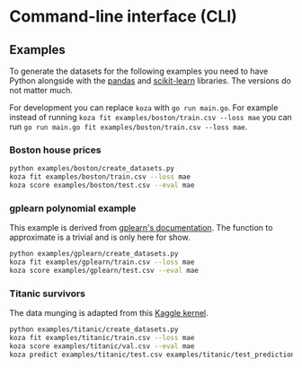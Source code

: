 # Command-line interface (CLI)

## Examples

To generate the datasets for the following examples you need to have Python alongside with the [pandas](https://pandas.pydata.org/) and [scikit-learn](http://scikit-learn.org/stable/) libraries. The versions do not matter much.

For development you can replace `koza` with `go run main.go`. For example instead of running `koza fit examples/boston/train.csv --loss mae` you can run `go run main.go fit examples/boston/train.csv --loss mae`.

### Boston house prices

```sh
python examples/boston/create_datasets.py
koza fit examples/boston/train.csv --loss mae
koza score examples/boston/test.csv --eval mae
```

### gplearn polynomial example

This example is derived from [gplearn's documentation](http://gplearn.readthedocs.io/en/stable/examples.html). The function to approximate is a trivial and is only here for show.

```sh
python examples/gplearn/create_datasets.py
koza fit examples/gplearn/train.csv --loss mae
koza score examples/gplearn/test.csv --eval mae
```

### Titanic survivors

The data munging is adapted from this [Kaggle kernel](https://www.kaggle.com/scirpus/genetic-programming-lb-0-88).

```sh
python examples/titanic/create_datasets.py
koza fit examples/titanic/train.csv --loss mae
koza score examples/titanic/val.csv --eval mae
koza predict examples/titanic/test.csv examples/titanic/test_prediction.csv
```
